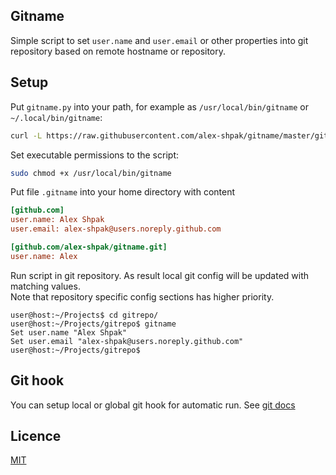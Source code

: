 ## Gitname

Simple script to set `user.name` and `user.email` or other properties into git repository based on remote hostname or repository.


## Setup
Put `gitname.py` into your path, for example as `/usr/local/bin/gitname` or `~/.local/bin/gitname`:
```bash
curl -L https://raw.githubusercontent.com/alex-shpak/gitname/master/gitname.py > /usr/local/bin/gitname
``` 

Set executable permissions to the script:
```bash
sudo chmod +x /usr/local/bin/gitname
```

Put file `.gitname` into your home directory with content
```ini
[github.com]
user.name: Alex Shpak
user.email: alex-shpak@users.noreply.github.com

[github.com/alex-shpak/gitname.git]
user.name: Alex
```

Run script in git repository. As result local git config will be updated with matching values.  
Note that repository specific config sections has higher priority.
```
user@host:~/Projects$ cd gitrepo/
user@host:~/Projects/gitrepo$ gitname 
Set user.name "Alex Shpak"
Set user.email "alex-shpak@users.noreply.github.com"
user@host:~/Projects/gitrepo$ 
```


## Git hook
You can setup local or global git hook for automatic run. See [git docs](https://git-scm.com/docs/githooks)


## Licence
[MIT](LICENCE.txt)